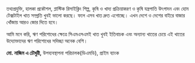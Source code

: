 তথ্যপ্রযুক্তি, হালকা প্রকৌশল, প্লাস্টিক রিসাইক্লিং শিল্প, কৃষি ও খাদ্য প্রক্রিয়াকরণ ও কৃষি যন্ত্রপাতি উৎপাদন এবং হোম টেক্সটাইল খাত সম্প্রতি খুবই ভালো করছে। ফলে এসব খাত দ্রুত এগোচ্ছে। এখন দেশে ও দেশের বাইরে বাজার খোঁজায় আরও জোর দিতে হবে।

আমি মনে করি, ঋণ পরিশোধের ক্ষেত্রে সিএমএসএমই খাত খুবই ইতিবাচক এবং অন্যান্য খাতের চেয়ে এই খাতের উদ্যোক্তাদের ঋণ পরিশোধের সদিচ্ছা অনেক বেশি।

**মো. নাজিম এ চৌধুরী,** উপব্যবস্থাপনা পরিচালক(ডিএমডি), প্রাইম ব্যাংক
